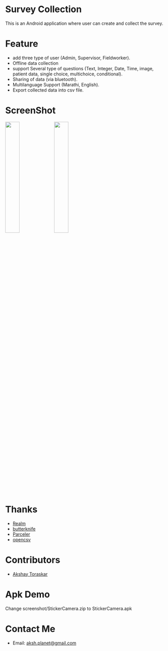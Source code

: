 # Survey Collection

This is an Android application where user can create and collect the survey.


# Feature

- add three type of user (Admin, Supervisor, Fieldworker).
- Offline data collection
- support Several type of questions (Text, Integer, Date, Time, image, patient data, single choice, multichoice, conditional).
- Sharing of data (via bluetooth).
- Multilanguage Support (Marathi, English).
- Export collected data into csv file.


# ScreenShot

<img src="./screenshot/Screenshot_01.gif" width="30%" height="30%">
<img src="./screenshot/Screenshot_2015-07-19-11-23-22.png" width="30%" height="30%">




# Thanks

- [Realm](https://github.com/realm/realm-java)
- [butterknife](https://github.com/JakeWharton/butterknife)
- [Parceler](https://github.com/johncarl81/parceler)
- [opencsv](http://opencsv.sourceforge.net/)


# Contributors

- [Akshay Toraskar](https://github.com/AkshayToraskar)


# Apk Demo
Change screenshot/StickerCamera.zip to StickerCamera.apk

# Contact Me

- Email: aksh.planet@gmail.com


